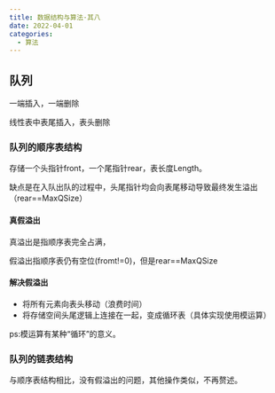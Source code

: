 ```yaml
---
title: 数据结构与算法·其八
date: 2022-04-01
categories:
  - 算法
---
```


## 队列

一端插入，一端删除

线性表中表尾插入，表头删除

### 队列的顺序表结构

存储一个头指针front，一个尾指针rear，表长度Length。

缺点是在入队出队的过程中，头尾指针均会向表尾移动导致最终发生溢出（rear==MaxQSize）

#### 真假溢出

真溢出是指顺序表完全占满，

假溢出指顺序表仍有空位(fromt!=0)，但是rear==MaxQSize

#### 解决假溢出

- 将所有元素向表头移动（浪费时间）
- 将存储空间头尾逻辑上连接在一起，变成循环表（具体实现使用模运算）

ps:模运算有某种“循环”的意义。

### 队列的链表结构

与顺序表结构相比，没有假溢出的问题，其他操作类似，不再赘述。
